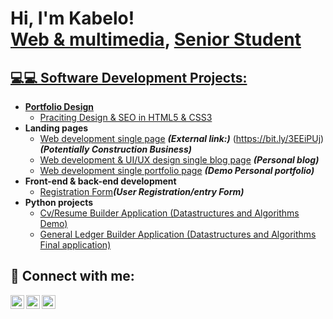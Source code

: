 <h1>Hi, I'm Kabelo! <br/><a href="https://github.com/joshmadakor1">Web & multimedia</a>, <a href="https://www.linkedin.com/in/joshmadakor/">Senior Student</h1>

<h2>💻💻 Software Development Projects:</h2>

- <b>Portfolio Design</b>
  - [Praciting Design & SEO in HTML5 & CSS3](https://github.com/kabelo-mastermind/portfolio)
- <b>Landing pages</b>
  - [Web development single page](https://github.com/kabelo-mastermind/Thabone-construction) <b><i>(External link:)</b></i> (https://bit.ly/3EEiPUj)<b><i>(Potentially Construction Business)</b></i>
  - [Web development & UI/UX design single blog page](https://bit.ly/3TcD53A) <b><i>(Personal blog)</b></i>
  - [Web development single portfolio page](https://bit.ly/3exlhl4) <b><i>(Demo Personal portfolio)</b></i>
- <b>Front-end & back-end development</b>
  - [Registration Form](https://github.com/kabelo-mastermind/user-registration-form)<b><i>(User Registration/entry Form)</b></i>
- <b>Python projects</b>
  - [Cv/Resume Builder Application (Datastructures and Algorithms Demo)](https://github.com/kabelo-mastermind/Resume_Builder-App)
  - [General Ledger Builder Application (Datastructures and Algorithms Final application)](https://github.com/kabelo-mastermind/General_Ledger-App-Builder)

<h2> 👻 Connect with me:</h2>

[<img align="left" alt="KabeloNkoane | Twitter" width="22px" src="https://cdn.jsdelivr.net/npm/simple-icons@v3/icons/twitter.svg" />][twitter]
[<img align="left" alt="KabeloNkoane | LinkedIn" width="22px" src="https://cdn.jsdelivr.net/npm/simple-icons@v3/icons/linkedin.svg" />][linkedin]
[<img align="left" alt="KabeloNkoane | Instagram" width="22px" src="https://cdn.jsdelivr.net/npm/simple-icons@v3/icons/instagram.svg" />][instagram]

[twitter]: https://twitter.com/D_kaybee
[youtube]: https://www.youtube.com/channel/UC_32cK6i57wAz259TOfxqhQ
[instagram]: https://www.instagram.com/davidkdevs/
[linkedin]: https://www.linkedin.com/in/kabelo-david-nkoane

<!--

Here are some ideas to get you started:

- 🔭 I’m currently working on ...
- 🌱 I’m currently learning ...
- 👯 I’m looking to collaborate on ...
- 🤔 I’m looking for help with ...
- 💬 Ask me about ...
- 📫 How to reach me: ...
- 😄 Pronouns: ...
- ⚡ Fun fact: ...
-->

